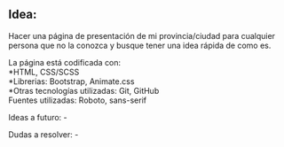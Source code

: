 Idea:
--
Hacer una página de presentación de mi provincia/ciudad para cualquier persona que no la conozca y busque tener una idea rápida de como es.

La página está codificada con:  
*HTML, CSS/SCSS  
*Librerias: Bootstrap, Animate.css  
*Otras tecnologías utilizadas: Git, GitHub  
Fuentes utilizadas: Roboto, sans-serif

Ideas a futuro: -

Dudas a resolver: -
